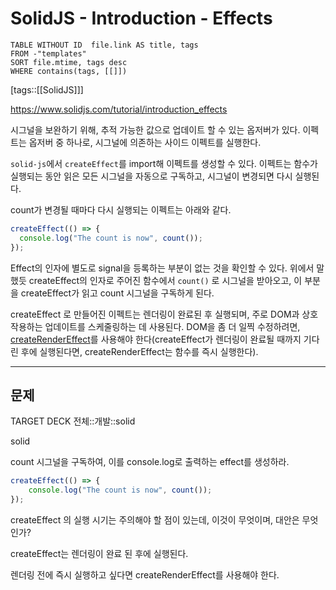 # SolidJS - Introduction - Effects
<!--Basic Template V0.0.2 Start -->
```dataview
TABLE WITHOUT ID  file.link AS title, tags
FROM -"templates"
SORT file.mtime, tags desc
WHERE contains(tags, [[]])
```
<!--Basic Template V0.0.2 End -->
[tags::[[SolidJS]]]

https://www.solidjs.com/tutorial/introduction_effects

시그널을 보완하기 위해, 추적 가능한 값으로 업데이트 할 수 있는 옵저버가 있다. 이펙트는 옵저버 중 하나로, 시그널에 의존하는 사이드 이펙트를 실행한다.

`solid-js`에서 `createEffect`를 import해 이펙트를 생성할 수 있다. 이펙트는 함수가 실행되는 동안 읽은 모든 시그널을 자동으로 구독하고, 시그널이 변경되면 다시 실행된다.

count가 변경될 때마다 다시 실행되는 이펙트는 아래와 같다.

```ts
createEffect(() => {
  console.log("The count is now", count());
});
```

Effect의 인자에 별도로 signal을 등록하는 부분이 없는 것을 확인할 수 있다. 위에서 말했듯 createEffect의 인자로 주어진 함수에서 `count()` 로 시그널을 받아오고, 이 부분을 createEffect가 읽고 count 시그널을 구독하게 된다.


createEffect 로 만들어진 이펙트는 렌더링이 완료된 후 실행되며, 주로 DOM과 상호 작용하는 업데이트를 스케줄링하는 데 사용된다. DOM을 좀 더 일찍 수정하려면, [createRenderEffect](https://www.solidjs.com/docs/latest/api#createrendereffect)를 사용해야 한다(createEffect가 렌더링이 완료될 때까지 기다린 후에 실행된다면, createRenderEffect는 함수를 즉시 실행한다).

---
## 문제

TARGET DECK
전체::개발::solid

<!--ankiQ-->

solid

count 시그널을 구독하여, 이를 console.log로 출력하는 effect를 생성하라.

<!--ankiA-->

```ts
createEffect(() => {
	console.log("The count is now", count());
});
```

<!--ankiE-->
<!--ID: 1664945484877-->


<!--ankiQ-->

createEffect 의 실행 시기는 주의해야 할 점이 있는데, 이것이 무엇이며, 대안은 무엇인가?

<!--ankiA-->

createEffect는 렌더링이 완료 된 후에 실행된다.

렌더링 전에 즉시 실행하고 싶다면 createRenderEffect를 사용해야 한다.

<!--ankiE-->
<!--ID: 1664945484881-->
